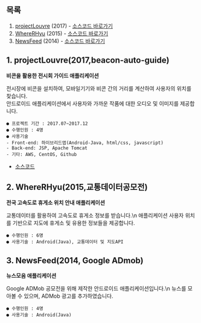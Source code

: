 ## 목록
1. [projectLouvre](https://github.com/lazyTitan157/Android-projects#1-projectlouvre2017beacon-auto-guide) (2017) - [소스코드 바로가기](https://github.com/lazyTitan157/Android-projects/tree/master/nullProject)
2. [WhereRHyu](https://github.com/lazyTitan157/Android-projects#2-whererhyu2015%EA%B5%90%ED%86%B5%EB%8D%B0%EC%9D%B4%ED%84%B0%EA%B3%B5%EB%AA%A8%EC%A0%84) (2015) - [소스코드 바로가기](https://github.com/lazyTitan157/Android-projects/tree/master/WhereRHyu)
3. [NewsFeed](https://github.com/lazyTitan157/Android-projects#3-newsfeed2014-google-admob) (2014) - [소스코드 바로가기](https://github.com/lazyTitan157/Android-projects/tree/master/newsfeed)
   
   
## 1. projectLouvre(2017,beacon-auto-guide)
**비콘을 활용한 전시회 가이드 애플리케이션**

전시장에 비콘을 설치하여, 모바일기기와 비콘 간의 거리를 계산하여 사용자의 위치를 찾습니다.\
안드로이드 애플리케이션에서 사용자와 가까운 작품에 대한 오디오 및 이미지를 제공합니다.

	● 프로젝트 기간 : 2017.07~2017.12
	● 수행인원 : 4명
	● 사용기술 
    - Front-end: 하이브리드앱(Android-Java, html/css, javascript)
    - Back-end: JSP, Apache Tomcat
    - 기타: AWS, CentOS, Github
- [소스코드](https://github.com/lazyTitan157/Android-projects/tree/master/nullProject)
   
   
## 2. WhereRHyu(2015,교통데이터공모전)
**전국 고속도로 휴게소 위치 안내 애플리케이션**

교통데이터를 활용하여 고속도로 휴게소 정보를 받습니다.\n
애플리케이션 사용자 위치를 기반으로 지도에 휴게소 및 유용한 정보들을 제공합니다.

	● 수행인원 : 6명
	● 사용기술 : Android(Java), 교통데이터 및 지도API
   
   
## 3. NewsFeed(2014, Google ADmob)
**뉴스모음 애플리케이션**

Google ADMob 공모전을 위해 제작한 안드로이드 애플리케이션입니다.\n
뉴스를 모아볼 수 있으며, ADMob 광고를 추가하였습니다.

	● 수행인원 : 4명
	● 사용기술 : Android(Java) 
